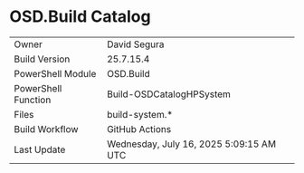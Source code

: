 ﻿# OSD.Build Catalog

| | |
|-|-|
| Owner | David Segura |
| Build Version | 25.7.15.4 |
| PowerShell Module | OSD.Build |
| PowerShell Function | Build-OSDCatalogHPSystem |
| Files | build-system.* |
| Build Workflow | GitHub Actions |
| Last Update | Wednesday, July 16, 2025 5:09:15 AM UTC |
